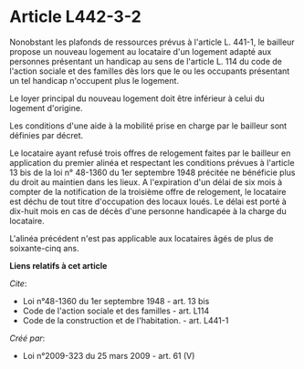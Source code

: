 # Article L442-3-2

Nonobstant les plafonds de ressources prévus à l'article L. 441-1, le bailleur propose un nouveau logement au locataire d'un
logement adapté aux personnes présentant un handicap au sens de l'article L. 114 du code de l'action sociale et des familles
dès lors que le ou les occupants présentant un tel handicap n'occupent plus le logement. 

Le loyer principal du nouveau logement doit être inférieur à celui du logement d'origine. 

Les conditions d'une aide à la mobilité prise en charge par le bailleur sont définies par décret. 

Le locataire ayant refusé trois offres de relogement faites par le bailleur en application du premier alinéa et respectant
les conditions prévues à l'article 13 bis de la loi n° 48-1360 du 1er septembre 1948 précitée ne bénéficie plus du droit au
maintien dans les lieux. A l'expiration d'un délai de six mois à compter de la notification de la troisième offre de
relogement, le locataire est déchu de tout titre d'occupation des locaux loués. Le délai est porté à dix-huit mois en cas de
décès d'une personne handicapée à la charge du locataire.

L'alinéa précédent n'est pas applicable aux locataires âgés de plus de soixante-cinq ans.

**Liens relatifs à cet article**

_Cite_:

  - Loi n°48-1360 du 1er septembre 1948 - art. 13 bis
  - Code de l'action sociale et des familles - art. L114
  - Code de la construction et de l'habitation. - art. L441-1

_Créé par_:

  - Loi n°2009-323 du 25 mars 2009 - art. 61 (V)
